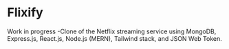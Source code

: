 # Flixify
Work in progress -Clone of the Netflix streaming service using MongoDB, Express.js, React.js, Node.js (MERN), Tailwind stack, and JSON Web Token.
